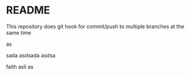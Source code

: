# README

This repository does git hook for commit/push to multiple branches at the same time


as

sada
asdsada
asdsa

faith
asli
as
